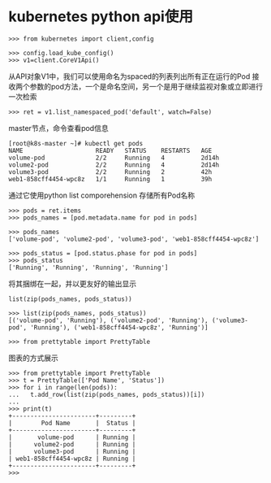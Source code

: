 # kubernetes python api使用

```
>>> from kubernetes import client,config

>>> config.load_kube_config()
>>> v1=client.CoreV1Api()
```

从API对象V1中，我们可以使用命名为spaced的列表列出所有正在运行的Pod
接收两个参数的pod方法，一个是命名空间，另一个是用于继续监视对象或立即进行一次检索
```
>>> ret = v1.list_namespaced_pod('default', watch=False)
```

master节点，命令查看pod信息
```
[root@k8s-master ~]# kubectl get pods
NAME                    READY   STATUS    RESTARTS   AGE
volume-pod              2/2     Running   4          2d14h
volume2-pod             2/2     Running   4          2d14h
volume3-pod             2/2     Running   2          42h
web1-858cff4454-wpc8z   1/1     Running   1          39h
```

通过它使用python list comporehension 存储所有Pod名称
```
>>> pods = ret.items
>>> pods_names = [pod.metadata.name for pod in pods]
```
```
>>> pods_names
['volume-pod', 'volume2-pod', 'volume3-pod', 'web1-858cff4454-wpc8z']
```

```
>>> pods_status = [pod.status.phase for pod in pods]
>>> pods_status
['Running', 'Running', 'Running', 'Running']
```

将其捆绑在一起，并以更友好的输出显示
 ```
 list(zip(pods_names, pods_status))
```

```
>>> list(zip(pods_names, pods_status))
[('volume-pod', 'Running'), ('volume2-pod', 'Running'), ('volume3-pod', 'Running'), ('web1-858cff4454-wpc8z', 'Running')]
```

```
>>> from prettytable import PrettyTable
```

图表的方式展示
```
>>> from prettytable import PrettyTable
>>> t = PrettyTable(['Pod Name', 'Status'])
>>> for i in range(len(pods)):
...   t.add_row(list(zip(pods_names, pods_status))[i])
...
>>> print(t)
+-----------------------+---------+
|        Pod Name       |  Status |
+-----------------------+---------+
|       volume-pod      | Running |
|      volume2-pod      | Running |
|      volume3-pod      | Running |
| web1-858cff4454-wpc8z | Running |
+-----------------------+---------+
>>>
````
